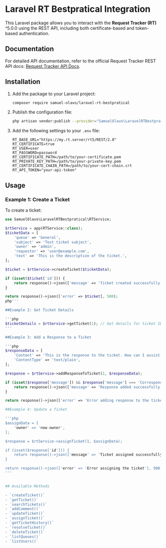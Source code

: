 # Laravel RT Bestpratical Integration

This Laravel package allows you to interact with the **Request Tracker (RT)** ^5.0.0 using the REST API, including both certificate-based and token-based authentication.

## Documentation

For detailed API documentation, refer to the official Request Tracker REST API docs: [Request Tracker API Docs](https://docs.bestpractical.com/rt/5.0.0/RT/REST2.html#NAME).


## Installation

1. Add the package to your Laravel project:

    ```bash
    composer require samuel-olavo/laravel-rt-bestpratical
    ```

2. Publish the configuration file:

    ```bash
    php artisan vendor:publish --provider="SamuelOlavo\LaravelRTBestpratical\RTServiceProvider"
    ```

3. Add the following settings to your `.env` file:

    ```env
	RT_BASE_URL="https://my.rt.server/rt5/REST/2.0"
	RT_CERTIFICATE=true
	RT_USER=user
	RT_PASSWORD=password
	RT_CERTIFICATE_PATH=/path/to/your-certificate.pem
	RT_PRIVATE_KEY_PATH=/path/to/your-private-key.pem
	RT_CERTIFICATE_CHAIN_PATH=/path/to/your-cert-chain.crt
	RT_API_TOKEN="your-api-token"

    ```

## Usage


### Example 1: Create a Ticket

To create a ticket:

```php
use SamuelOlavo\LaravelRTBestpratical\RTService;

$rtService = app(RTService::class);
$ticketData = [
    'queue' => 'General',
    'subject' => 'Test ticket subject',
    'owner' => 'admin',
    'requestor' => 'user@example.com',
    'text' => 'This is the description of the ticket.',
];

$ticket = $rtService->createTicket($ticketData);

if (isset($ticket['id'])) {
    return response()->json(['message' => 'Ticket created successfully', 'ticket_id' => $ticket['id']], 201);
}

return response()->json(['error' => $ticket], 500);
php'''

##Example 2: Get Ticket Details

'''php
$ticketDetails = $rtService->getTicket(1); // Get details for ticket ID 1
'''

##Example 3: Add a Response to a Ticket

'''php
$responseData = [
    'Content' => 'This is the response to the ticket. How can I assist you?',
    'ContentType' => 'text/plain',
];

$response = $rtService->addResponseToTicket(1, $responseData);

if (isset($response['message']) && $response['message'] === 'Correspondence added') {
    return response()->json(['message' => 'Response added successfully to the ticket!'], 200);
}

return response()->json(['error' => 'Error adding response to the ticket'], 500);

##Example 4: Update a Ticket

'''php
$assignData = [
    'owner' => 'new-owner',
];

$response = $rtService->assignTicket(1, $assignData);

if (isset($response['id'])) {
    return response()->json(['message' => 'Ticket assigned successfully', 'ticket_id' => $response['id']], 200);
}

return response()->json(['error' => 'Error assigning the ticket'], 500);
'''


## Available Methods

- `createTicket()`
- `getTicket()`
- `searchTickets()`
- `addComment()`
- `updateTicket()`
- `assignTicket()`
- `getTicketHistory()`
- `resolveTicket()`
- `deleteTicket()`
- `listQueues()`
- `listUsers()`

